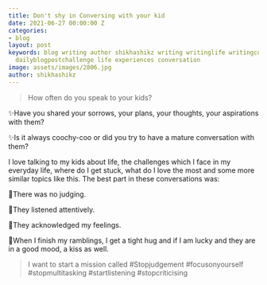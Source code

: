 ```yaml
---
title: Don't shy in Conversing with your kid
date: 2021-06-27 00:00:00 Z
categories:
- blog
layout: post
keywords: blog writing author shikhashikz writing writinglife writingcommunity dailyblogpost
  dailyblogpostchallenge life experiences conversation
image: assets/images/2806.jpg
author: shikhashikz
---
```


>How often do you speak to your kids?
>

✨Have you shared your sorrows, your plans, your thoughts, your aspirations with them?

✨Is it always coochy-coo or did you try to have a mature conversation with them?

I love talking to my kids about life, the challenges which I face in my everyday life, where do I get stuck, what do I love the most and some more similar topics like this. The best part in these conversations was: 

💖There was no judging.

💖They listened attentively.

💖They acknowledged my feelings.

💖When I finish my ramblings, I get a tight hug and if I am lucky and they are in a good mood, a kiss as well.

>I want to start a mission called #Stopjudgement #focusonyourself #stopmultitasking #startlistening #stopcriticising 
>


